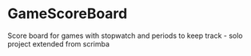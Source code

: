 # GameScoreBoard
Score board for games with stopwatch and periods to keep track - solo project extended from scrimba
